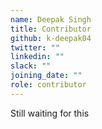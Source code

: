 ```yaml
---
name: Deepak Singh
title: Contributor
github: k-deepak04
twitter: ""
linkedin: ""
slack: ""
joining_date: ""
role: contributor
---
```


Still waiting for this
